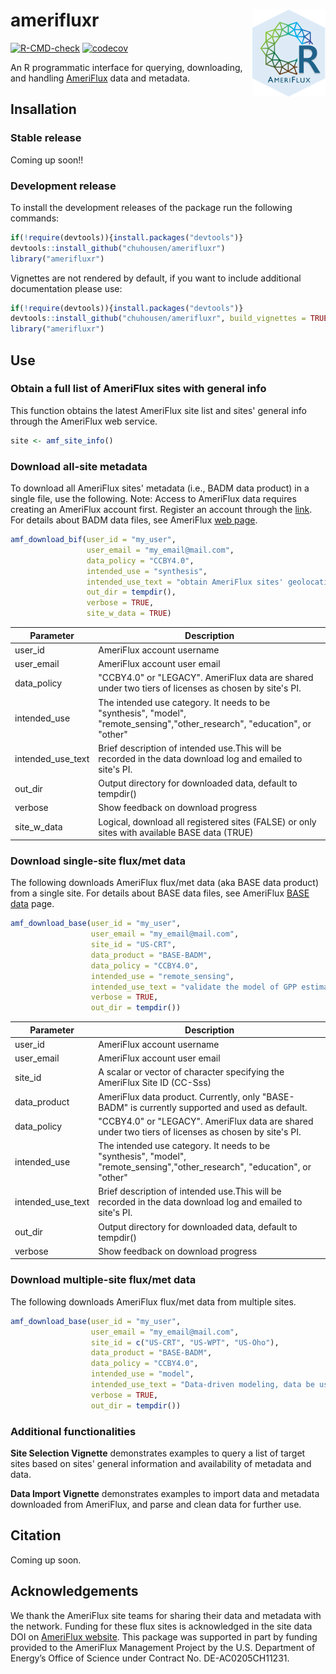 # amerifluxr <img src='man/figures/logo.png' align="right" height="138.5" />

[![R-CMD-check](https://github.com/chuhousen/amerifluxr/workflows/R-CMD-check/badge.svg)](https://github.com/chuhousen/amerifluxr/actions)
[![codecov](https://codecov.io/gh/chuhousen/amerifluxr/branch/master/graph/badge.svg)](https://codecov.io/gh/chuhousen/amerifluxr)

An R programmatic interface for querying, downloading, and handling [AmeriFlux](https://ameriflux.lbl.gov/) data and metadata.  

## Insallation

### Stable release

Coming up soon!!

### Development release

To install the development releases of the package run the following
commands:

``` r
if(!require(devtools)){install.packages("devtools")}
devtools::install_github("chuhousen/amerifluxr")
library("amerifluxr")
```

Vignettes are not rendered by default, if you want to include additional
documentation please use:

``` r
if(!require(devtools)){install.packages("devtools")}
devtools::install_github("chuhousen/amerifluxr", build_vignettes = TRUE)
library("amerifluxr")
```
## Use

### Obtain a full list of AmeriFlux sites with general info

This function obtains the latest AmeriFlux site list and
sites' general info through the AmeriFlux web service.

``` r
site <- amf_site_info()

```

### Download all-site metadata

To download all AmeriFlux sites' metadata (i.e., BADM data product)
in a single file, use the following. Note: Access to AmeriFlux data requires
creating an AmeriFlux account first. Register an account through the
[link](https://ameriflux-data.lbl.gov/Pages/RequestAccount.aspx).
For details about BADM data files, see AmeriFlux 
[web page](https://ameriflux.lbl.gov/data/aboutdata/badm-data-product/).

``` r
amf_download_bif(user_id = "my_user",
                 user_email = "my_email@mail.com",
                 data_policy = "CCBY4.0",
                 intended_use = "synthesis",
                 intended_use_text = "obtain AmeriFlux sites' geolocation, IGBP, and climate classification",
                 out_dir = tempdir(),
                 verbose = TRUE,
                 site_w_data = TRUE)
```

| Parameter          | Description                                                                                                                     |
| ------------------ | ------------------------------------------------------------------------------------------------------------------------------- |
| user_id            | AmeriFlux account username                                                                                                      |
| user_email         | AmeriFlux account user email                                                                                                    |
| data_policy        | "CCBY4.0" or "LEGACY". AmeriFlux data are shared under two tiers of licenses as chosen by site's PI.                            |
| intended_use       | The intended use category. It needs to be "synthesis", "model", "remote_sensing","other_research", "education", or "other"      |
| intended_use_text  | Brief description of intended use.This will be recorded in the data download log and emailed to site's PI.                      |
| out_dir            | Output directory for downloaded data, default to tempdir()                                                                      |
| verbose            | Show feedback on download progress                                                                                              |
| site_w_data        | Logical, download all registered sites (FALSE) or only sites with available BASE data (TRUE)                                    |


### Download single-site flux/met data

The following downloads AmeriFlux flux/met data (aka BASE data product)
from a single site. For details about BASE data files, see AmeriFlux [BASE data](https://ameriflux.lbl.gov/data/data-processing-pipelines/base-publish/)
page.

``` r
amf_download_base(user_id = "my_user",
                  user_email = "my_email@mail.com",
                  site_id = "US-CRT",
                  data_product = "BASE-BADM",
                  data_policy = "CCBY4.0",
                  intended_use = "remote_sensing",
                  intended_use_text = "validate the model of GPP estimation",
                  verbose = TRUE,
                  out_dir = tempdir())

```

| Parameter          | Description                                                                                                                     |
| ------------------ | ------------------------------------------------------------------------------------------------------------------------------- |
| user_id            | AmeriFlux account username                                                                                                      |
| user_email         | AmeriFlux account user email                                                                                                    |
| site_id            | A scalar or vector of character specifying the AmeriFlux Site ID (CC-Sss)                                                       |
| data_product       | AmeriFlux data product. Currently, only "BASE-BADM" is currently supported and used as default.                                 |
| data_policy        | "CCBY4.0" or "LEGACY". AmeriFlux data are shared under two tiers of licenses as chosen by site's PI.                            |
| intended_use       | The intended use category. It needs to be "synthesis", "model", "remote_sensing","other_research", "education", or "other"      |
| intended_use_text  | Brief description of intended use.This will be recorded in the data download log and emailed to site's PI.                      |
| out_dir            | Output directory for downloaded data, default to tempdir()                                                                      |
| verbose            | Show feedback on download progress                                                                                              |

### Download multiple-site flux/met data

The following downloads AmeriFlux flux/met data from multiple sites. 

``` r
amf_download_base(user_id = "my_user",
                  user_email = "my_email@mail.com",
                  site_id = c("US-CRT", "US-WPT", "US-Oho"),
                  data_product = "BASE-BADM",
                  data_policy = "CCBY4.0",
                  intended_use = "model",
                  intended_use_text = "Data-driven modeling, data be used for training models and cross-validation",
                  verbose = TRUE,
                  out_dir = tempdir())

```
### Additional functionalities

**Site Selection Vignette** demonstrates examples to query a list
of target sites based on sites' general information and availability
of metadata and data. 

**Data Import Vignette** demonstrates examples to import data and metadata
downloaded from AmeriFlux, and parse and clean data for further use. 


## Citation

Coming up soon.

## Acknowledgements

We thank the AmeriFlux site teams for sharing their data and 
metadata with the network. Funding for these flux sites is 
acknowledged in the site data DOI on [AmeriFlux website](https://ameriflux.lbl.gov/).
This package was supported in part by funding provided to the
AmeriFlux Management Project by the U.S. Department of Energy’s
Office of Science under Contract No. DE-AC0205CH11231.
